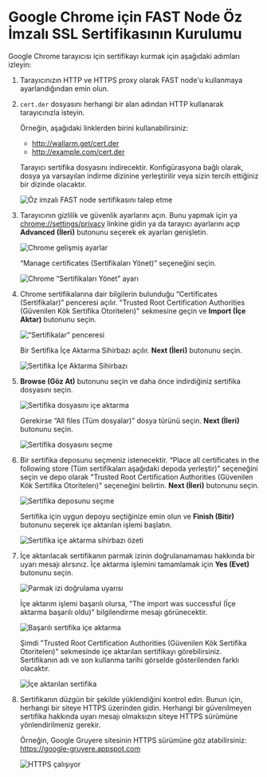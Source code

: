 [img-cert-request]:         ../../../images/fast/ssl/common/browsers-ssl/chrome-ssl/c-certificate-request.png
[img-adv-settings]:         ../../../images/fast/ssl/common/browsers-ssl/chrome-ssl/c-advanced-settings.png
[img-cert-mgmt]:            ../../../images/fast/ssl/common/browsers-ssl/chrome-ssl/c-manage-certificates.png
[img-cert-window]:          ../../../images/fast/ssl/common/browsers-ssl/chrome-ssl/c-certificates-window.png
[img-cert-wizard]:          ../../../images/fast/ssl/common/browsers-ssl/chrome-ssl/c-certificates-wizard.png
[img-cert-import]:          ../../../images/fast/ssl/common/browsers-ssl/chrome-ssl/c-file-import.png
[img-cert-select]:          ../../../images/fast/ssl/common/browsers-ssl/chrome-ssl/c-file-selection.png
[img-store]:                ../../../images/fast/ssl/common/browsers-ssl/chrome-ssl/c-store-selection.png
[img-wizard-resume]:        ../../../images/fast/ssl/common/browsers-ssl/chrome-ssl/c-wizard-resume.png    
[img-fingerprint-warning]:  ../../../images/fast/ssl/common/browsers-ssl/chrome-ssl/c-fingerprint-warning.png
[img-import-ok]:            ../../../images/fast/ssl/common/browsers-ssl/chrome-ssl/c-import-success.png
[img-installed-cert]:       ../../../images/fast/ssl/common/browsers-ssl/chrome-ssl/c-installed-certificate.png
[img-https-ok]:             ../../../images/fast/ssl/common/browsers-ssl/chrome-ssl/c-https-ok.png   
    
    
    
#   Google Chrome için FAST Node Öz İmzalı SSL Sertifikasının Kurulumu

Google Chrome tarayıcısı için sertifikayı kurmak için aşağıdaki adımları izleyin:

1.  Tarayıcınızın HTTP ve HTTPS proxy olarak FAST node'u kullanmaya ayarlandığından emin olun.

2.  `cert.der` dosyasını herhangi bir alan adından HTTP kullanarak tarayıcınızla isteyin.

    Örneğin, aşağıdaki linklerden birini kullanabilirsiniz:
    
    * <http://wallarm.get/cert.der>
    * <http://example.com/cert.der>

    Tarayıcı sertifika dosyasını indirecektir. Konfigürasyona bağlı olarak, dosya ya varsayılan indirme dizinine yerleştirilir veya sizin tercih ettiğiniz bir dizinde olacaktır.

    ![Öz imzalı FAST node sertifikasını talep etme][img-cert-request]

3.  Tarayıcının gizlilik ve güvenlik ayarlarını açın. Bunu yapmak için ya <chrome://settings/privacy> linkine gidin ya da tarayıcı ayarlarını açıp **Advanced (İleri)** butonunu seçerek ek ayarları genişletin.

    ![Chrome gelişmiş ayarlar][img-adv-settings]
    
    “Manage certificates (Sertifikaları Yönet)” seçeneğini seçin.
    
    ![Chrome “Sertifikaları Yönet” ayarı][img-cert-mgmt]

4.  Chrome sertifikalarına dair bilgilerin bulunduğu “Certificates (Sertifikalar)” penceresi açılır. "Trusted Root Certification Authorities (Güvenilen Kök Sertifika Otoritelerı)" sekmesine geçin ve **Import (İçe Aktar)** butonunu seçin. 

    ![“Sertifikalar” penceresi][img-cert-window]
        
    Bir Sertifika İçe Aktarma Sihirbazı açılır. **Next (İleri)** butonunu seçin.
        
    ![Sertifika İçe Aktarma Sihirbazı][img-cert-wizard]

5.  **Browse (Göz At)** butonunu seçin ve daha önce indirdiğiniz sertifika dosyasını seçin. 
    
    ![Sertifika dosyasını içe aktarma][img-cert-import]

    Gerekirse “All files (Tüm dosyalar)” dosya türünü seçin. **Next (İleri)** butonunu seçin.

    ![Sertifika dosyasını seçme][img-cert-select]

6.  Bir sertifika deposunu seçmeniz istenecektir. “Place all certificates in the following store (Tüm sertifikaları aşağıdaki depoda yerleştir)” seçeneğini seçin ve depo olarak "Trusted Root Certification Authorities (Güvenilen Kök Sertifika Otoritelerı)" seçeneğini belirtin. **Next (İleri)** butonunu seçin.

    ![Sertifika deposunu seçme][img-store]
    
    Sertifika için uygun depoyu seçtiğinize emin olun ve **Finish (Bitir)** butonunu seçerek içe aktarılan işlemi başlatın.
    
    ![Sertifika içe aktarma sihirbazı özeti][img-wizard-resume]

7.  İçe aktarılacak sertifikanın parmak izinin doğrulanamaması hakkında bir uyarı mesajı alırsınız. İçe aktarma işlemini tamamlamak için **Yes (Evet)** butonunu seçin.

    ![Parmak izi doğrulama uyarısı][img-fingerprint-warning]

    İçe aktarım işlemi başarılı olursa, "The import was successful (İçe aktarma başarılı oldu)" bilgilendirme mesajı görünecektir.

    ![Başarılı sertifika içe aktarma][img-import-ok]
    
    Şimdi "Trusted Root Certification Authorities (Güvenilen Kök Sertifika Otoritelerı)" sekmesinde içe aktarılan sertifikayı görebilirsiniz. Sertifikanın adı ve son kullanma tarihi görselde gösterilenden farklı olacaktır.
    
    ![İçe aktarılan sertifika][img-installed-cert]

8.  Sertifikanın düzgün bir şekilde yüklendiğini kontrol edin. Bunun için, herhangi bir siteye HTTPS üzerinden gidin. Herhangi bir güvenilmeyen sertifika hakkında uyarı mesajı olmaksızın siteye HTTPS sürümüne yönlendirilmeniz gerekir.

    Örneğin, Google Gruyere sitesinin HTTPS sürümüne göz atabilirsiniz:
    <https://google-gruyere.appspot.com>

    ![HTTPS çalışıyor][img-https-ok]
